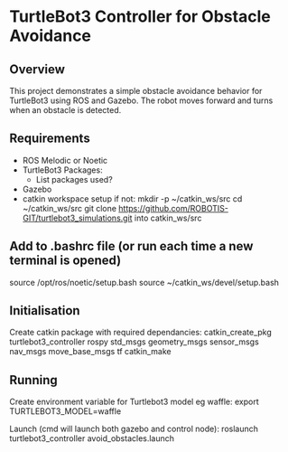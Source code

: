 # TurtleBot3 Controller for Obstacle Avoidance

## Overview
This project demonstrates a simple obstacle avoidance behavior for TurtleBot3 using ROS and Gazebo. The robot moves forward and turns when an obstacle is detected.

## Requirements
- ROS Melodic or Noetic
- TurtleBot3 Packages:
    - List packages used?
- Gazebo
- catkin workspace setup if not:
    mkdir -p ~/catkin_ws/src
    cd ~/catkin_ws/src
git clone https://github.com/ROBOTIS-GIT/turtlebot3_simulations.git into catkin_ws/src


## Add to .bashrc file (or run each time a new terminal is opened)
source /opt/ros/noetic/setup.bash
source ~/catkin_ws/devel/setup.bash

## Initialisation
Create catkin package with required dependancies:
catkin_create_pkg turtlebot3_controller rospy std_msgs geometry_msgs sensor_msgs nav_msgs move_base_msgs tf
catkin_make

## Running
Create environment variable for Turtlebot3 model eg waffle:
export TURTLEBOT3_MODEL=waffle

Launch (cmd will launch both gazebo and control node):
roslaunch turtlebot3_controller avoid_obstacles.launch

